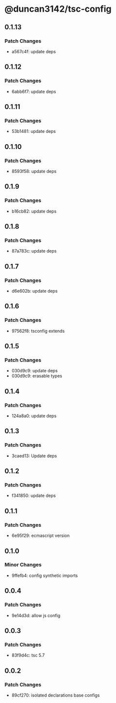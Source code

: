 # @duncan3142/tsc-config

## 0.1.13

### Patch Changes

- a567c4f: update deps

## 0.1.12

### Patch Changes

- 6abb6f7: update deps

## 0.1.11

### Patch Changes

- 53b1481: update deps

## 0.1.10

### Patch Changes

- 8593f58: update deps

## 0.1.9

### Patch Changes

- b16cb82: update deps

## 0.1.8

### Patch Changes

- 87a783c: update deps

## 0.1.7

### Patch Changes

- d6e602b: update deps

## 0.1.6

### Patch Changes

- 97562f8: tsconfig extends

## 0.1.5

### Patch Changes

- 030d9c9: update deps
- 030d9c9: erasable types

## 0.1.4

### Patch Changes

- 124a8a0: update deps

## 0.1.3

### Patch Changes

- 3caed13: Update deps

## 0.1.2

### Patch Changes

- f341850: update deps

## 0.1.1

### Patch Changes

- 6e95f29: ecmascript version

## 0.1.0

### Minor Changes

- 9ffefb4: config synthetic imports

## 0.0.4

### Patch Changes

- 9e14d3d: allow js config

## 0.0.3

### Patch Changes

- 83f9d4c: tsc 5.7

## 0.0.2

### Patch Changes

- 89cf270: isolated declarations
  base configs
